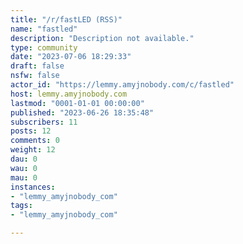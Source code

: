 ```yaml
---
title: "/r/fastLED (RSS)" 
name: "fastled"
description: "Description not available."
type: community
date: "2023-07-06 18:29:33"
draft: false
nsfw: false
actor_id: "https://lemmy.amyjnobody.com/c/fastled"
host: lemmy.amyjnobody.com
lastmod: "0001-01-01 00:00:00"
published: "2023-06-26 18:35:48"
subscribers: 11
posts: 12
comments: 0
weight: 12
dau: 0
wau: 0
mau: 0
instances:
- "lemmy_amyjnobody_com"
tags: 
- "lemmy_amyjnobody_com"

---
```

